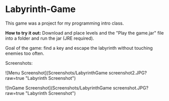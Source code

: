 # Labyrinth-Game
This game was a project for my programming intro class.

**How to try it out:**
Download and place levels and the "Play the game.jar" file into a folder and run the jar (JRE required).


Goal of the game: find a key and escape the labyrinth without touching enemies too often.

Screenshots:

![Menu Screenshot](Screenshots/LabyrinthGame screenshot2.JPG?raw=true "Labyrinth Screenshot")

![InGame Screenshot](Screenshots/LabyrinthGame screenshot.JPG?raw=true "Labyrinth Screenshot")
